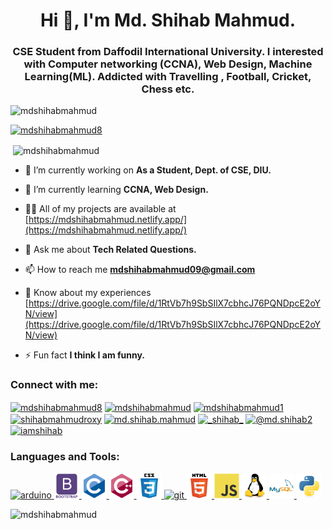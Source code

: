 <h1 align="center">Hi 👋, I'm Md. Shihab Mahmud.</h1>
<h3 align="center">CSE Student from Daffodil International University. I interested with Computer networking (CCNA), Web Design, Machine Learning(ML). Addicted with Travelling , Football, Cricket, Chess etc.</h3>

<p align="left"> <img src="https://komarev.com/ghpvc/?username=mdshihabmahmud&label=Profile%20views&color=0e75b6&style=flat" alt="mdshihabmahmud" /> </p>

<p align="left"> <a href="https://twitter.com/mdshihabmahmud8" target="blank"><img src="https://img.shields.io/twitter/follow/mdshihabmahmud8?logo=twitter&style=for-the-badge" alt="mdshihabmahmud8" /></a> </p>

<p>&nbsp;<img align="center" src="https://github-readme-stats.vercel.app/api?username=mdshihabmahmud&show_icons=true&locale=en" alt="mdshihabmahmud" /></p>


- 🔭 I’m currently working on **As a Student, Dept. of CSE, DIU.**

- 🌱 I’m currently learning **CCNA, Web Design.**

- 👨‍💻 All of my projects are available at [https://mdshihabmahmud.netlify.app/](https://mdshihabmahmud.netlify.app/)

- 💬 Ask me about **Tech Related Questions.**

- 📫 How to reach me **mdshihabmahmud09@gmail.com**

- 📄 Know about my experiences [https://drive.google.com/file/d/1RtVb7h9SbSIlX7cbhcJ76PQNDpcE2oYN/view](https://drive.google.com/file/d/1RtVb7h9SbSIlX7cbhcJ76PQNDpcE2oYN/view)

- ⚡ Fun fact **I think I am funny.**

<h3 align="left">Connect with me:</h3>
<p align="left">
<a href="https://twitter.com/mdshihabmahmud8" target="blank"><img align="center" src="https://raw.githubusercontent.com/rahuldkjain/github-profile-readme-generator/master/src/images/icons/Social/twitter.svg" alt="mdshihabmahmud8" height="30" width="40" /></a>
<a href="https://linkedin.com/in/mdshihabmahmud" target="blank"><img align="center" src="https://raw.githubusercontent.com/rahuldkjain/github-profile-readme-generator/master/src/images/icons/Social/linked-in-alt.svg" alt="mdshihabmahmud" height="30" width="40" /></a>
<a href="https://kaggle.com/mdshihabmahmud1" target="blank"><img align="center" src="https://raw.githubusercontent.com/rahuldkjain/github-profile-readme-generator/master/src/images/icons/Social/kaggle.svg" alt="mdshihabmahmud1" height="30" width="40" /></a>
<a href="https://fb.com/shihabmahmudroxy" target="blank"><img align="center" src="https://raw.githubusercontent.com/rahuldkjain/github-profile-readme-generator/master/src/images/icons/Social/facebook.svg" alt="shihabmahmudroxy" height="30" width="40" /></a>
<a href="https://instagram.com/md.shihab.mahmud" target="blank"><img align="center" src="https://raw.githubusercontent.com/rahuldkjain/github-profile-readme-generator/master/src/images/icons/Social/instagram.svg" alt="md.shihab.mahmud" height="30" width="40" /></a>
<a href="https://www.hackerrank.com/_shihab_" target="blank"><img align="center" src="https://raw.githubusercontent.com/rahuldkjain/github-profile-readme-generator/master/src/images/icons/Social/hackerrank.svg" alt="_shihab_" height="30" width="40" /></a>
  <a href="https://www.hackerearth.com/@md.shihab2" target="blank"><img align="center" src="https://raw.githubusercontent.com/rahuldkjain/github-profile-readme-generator/master/src/images/icons/Social/hackerearth.svg" alt="@md.shihab2" height="30" width="40" /></a>
  <a href="https://t.me/iamshihab" target="blank"><img align="center" src="https://www.vhv.rs/dpng/d/492-4925781_telegram-free-download-and-circle-twitter-logo-png.png" alt="iamshihab" height="30" width="40" /></a>
</p>

<h3 align="left">Languages and Tools:</h3>
<p align="left"> <a href="https://www.arduino.cc/" target="_blank"> <img src="https://cdn.worldvectorlogo.com/logos/arduino-1.svg" alt="arduino" width="40" height="40"/> </a> <a href="https://getbootstrap.com" target="_blank"> <img src="https://raw.githubusercontent.com/devicons/devicon/master/icons/bootstrap/bootstrap-plain-wordmark.svg" alt="bootstrap" width="40" height="40"/> </a> <a href="https://www.cprogramming.com/" target="_blank"> <img src="https://raw.githubusercontent.com/devicons/devicon/master/icons/c/c-original.svg" alt="c" width="40" height="40"/> </a> <a href="https://www.w3schools.com/cpp/" target="_blank"> <img src="https://raw.githubusercontent.com/devicons/devicon/master/icons/cplusplus/cplusplus-original.svg" alt="cplusplus" width="40" height="40"/> </a> <a href="https://www.w3schools.com/css/" target="_blank"> <img src="https://raw.githubusercontent.com/devicons/devicon/master/icons/css3/css3-original-wordmark.svg" alt="css3" width="40" height="40"/> </a> <a href="https://git-scm.com/" target="_blank"> <img src="https://www.vectorlogo.zone/logos/git-scm/git-scm-icon.svg" alt="git" width="40" height="40"/> </a> <a href="https://www.w3.org/html/" target="_blank"> <img src="https://raw.githubusercontent.com/devicons/devicon/master/icons/html5/html5-original-wordmark.svg" alt="html5" width="40" height="40"/> </a> <a href="https://developer.mozilla.org/en-US/docs/Web/JavaScript" target="_blank"> <img src="https://raw.githubusercontent.com/devicons/devicon/master/icons/javascript/javascript-original.svg" alt="javascript" width="40" height="40"/> </a> <a href="https://www.linux.org/" target="_blank"> <img src="https://raw.githubusercontent.com/devicons/devicon/master/icons/linux/linux-original.svg" alt="linux" width="40" height="40"/> </a> <a href="https://www.mysql.com/" target="_blank"> <img src="https://raw.githubusercontent.com/devicons/devicon/master/icons/mysql/mysql-original-wordmark.svg" alt="mysql" width="40" height="40"/> </a> <a href="https://www.python.org" target="_blank"> <img src="https://raw.githubusercontent.com/devicons/devicon/master/icons/python/python-original.svg" alt="python" width="40" height="40"/> </a> </p>

<p><img align="left" src="https://github-readme-stats.vercel.app/api/top-langs?username=mdshihabmahmud&show_icons=true&locale=en&layout=compact" alt="mdshihabmahmud" /></p><br>





